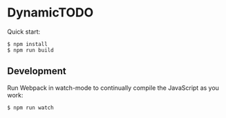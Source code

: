 # DynamicTODO

Quick start:

```
$ npm install
$ npm run build
````

## Development

Run Webpack in watch-mode to continually compile the JavaScript as you work:

```
$ npm run watch
```
